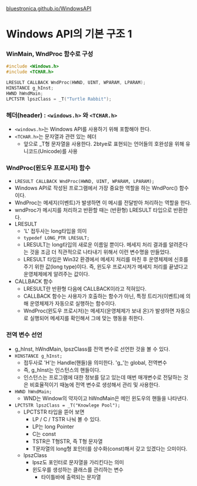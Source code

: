 [bluestronica.github.io/WindowsAPI](https://bluestronica.github.io/WindowsAPI)


# Windows API의 기본 구조 1

### WinMain, WndProc 함수로 구성
```c
#include <Windows.h>
#include <TCHAR.h>

LRESULT CALLBACK WndProc(HWND, UINT, WPARAM, LPARAM);
HINSTANCE g_hInst;
HWND hWndMain;
LPCTSTR lpszClass = _T("Turtle Rabbit");
```

### 헤더(header) : `<windows.h>` 와 `<TCHAR.h>`
- `<windows.h>`는 Windows API를 사용하기 위해 포함해야 한다.
- `<TCHAR.h>`는 문자열과 관련 있는 헤더
  - 앞으로 _T형 문자열을 사용한다. 2btye로 표현되는 언어들의 호완성을 위해 유니코드(Unicode)를 사용
  
### WndProc(윈도우 프로시저) 함수
- ` LRESULT CALLBACK WndProc(HWND, UINT, WPARAM, LPARAM); `
- Windows API로 작성된 프로그램에서 가장 중요한 역할을 하는 WndPorc() 함수이다.
- WndProc는 메세지(이벤트)가 발생하면 이 메시를 전달받아 처리하는 역할을 한다.
- wndProc가 메시지를 처리하고 반환할 때는 (반환형) LRESULT 타입으로 반환한다.
- LRESULT
  - 'L' 접두사는 long타입을 의미
  - `typedef LONG_PTR LRESULT;`
  - LRESULT는 long타입의 새로운 이름일 뿐이다. 메세지 처리 결과를 알려준다는 것을 조금 더 직관적으로 나타내기 위해서 이런 변수명을 만들었다.
  - LRESULT 타입은 Win32 환경에서 메세지 처리를 마친 후 운영체제에 신호를 주기 위한 값(long type)이다. 즉, 윈도우 프로시저가 메세지 처리를 끝냈다고 운영체제에게 알려주는 값이다.
- CALLBACK 함수
  - LRESULT란 반환형 다음에 CALLBACK이라고 적혀있다.
  - CALLBACK 함수는 사용자가 호출하는 함수가 아닌, 특정 트리거(이벤트)에 의해 운영체제가 자동으로 실행하는 함수이다.
  - WndProc(윈도우 프로시저)는 메세지(운영체제가 보내 온)가 발생하면 자동으로 실행되어 메세지를 확인해서 그에 맞는 행동을 취한다.

### 전역 변수 선언
- g_hInst, hWndMain, lpszClass를 전역 변수로 선언한 것을 볼 수 있다.
- ` HINSTANCE g_hInst; `
  - 접두사로 'H'는 Handle(핸들)을 의미한다. 'g_'는 global, 전역변수
  - 즉, g_hInst는 인스턴스의 핸들이다.
  - 인스턴스는 프로그램에 대한 정보를 담고 있는데 매번 매개변수로 전달하는 것은 비효율적이기 때눔에 전역 변수로 생성해서 관리 및 사용한다.
- ` HWND hWndMain; `
  - WND는 Window의 약자이고 hWndMain은 메인 윈도우의 핸들을 나타낸다.
- ` LPCTSTR lpszClass = _T("Knowlege Pool"); `
  - LPCTSTR 타입을 뜯어 보면 
    - LP / C / TSTR 나눠 볼 수 있다.
    - LP는 long Pointer
    - C는 const
    - TSTR은 T형STR, 즉 T형 문자열
    - T문자열의 long형 포인터를 상수화(const)해서 갖고 있겠다는 으미이다.
  - lpszClass
    - lpsz도 포인터로 문자열을 가리킨다는 의미
    - 윈도우를 생성하는 클래스를 관리하는 변수 
      - 타이틀바에 출력되는 문자열




























